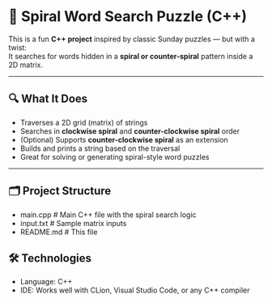 # 🧩 Spiral Word Search Puzzle (C++)

This is a fun **C++ project** inspired by classic Sunday puzzles — but with a twist:  
It searches for words hidden in a **spiral or counter-spiral** pattern inside a 2D matrix.

---

## 🔍 What It Does

- Traverses a 2D grid (matrix) of strings
- Searches in **clockwise spiral** and **counter-clockwise spiral** order
- (Optional) Supports **counter-clockwise spiral** as an extension
- Builds and prints a string based on the traversal
- Great for solving or generating spiral-style word puzzles

---

## 🗂️ Project Structure

- main.cpp # Main C++ file with the spiral search logic
- input.txt # Sample matrix inputs
- README.md # This file

## 🛠️ Technologies

- Language: C++
- IDE: Works well with CLion, Visual Studio Code, or any C++ compiler
